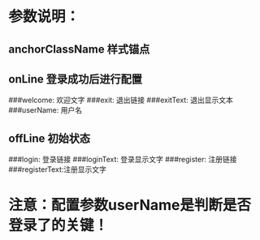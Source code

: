 # 参数说明：
## anchorClassName 样式锚点
## onLine 登录成功后进行配置
###welcome: 欢迎文字
###exit: 退出链接
###exitText: 退出显示文本
###userName: 用户名

## offLine 初始状态
###login: 登录链接
###loginText: 登录显示文字
###register: 注册链接
###registerText:注册显示文字 

# 注意：配置参数userName是判断是否登录了的关键！